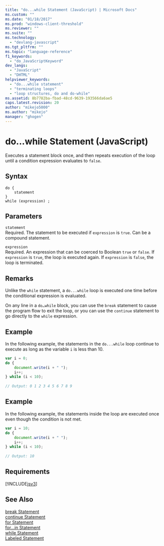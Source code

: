 ```yaml
---
title: "do...while Statement (JavaScript) | Microsoft Docs"
ms.custom: ""
ms.date: "01/18/2017"
ms.prod: "windows-client-threshold"
ms.reviewer: ""
ms.suite: ""
ms.technology: 
  - "devlang-javascript"
ms.tgt_pltfrm: ""
ms.topic: "language-reference"
f1_keywords: 
  - "do_JavaScriptKeyword"
dev_langs: 
  - "JavaScript"
  - "DHTML"
helpviewer_keywords: 
  - "do...while statement"
  - "terminating loops"
  - "loop structures, do and do-while"
ms.assetid: 8b7782ba-fbad-48cd-9639-193566da6ae5
caps.latest.revision: 20
author: "mikejo5000"
ms.author: "mikejo"
manager: "ghogen"
---
```

# do...while Statement (JavaScript)
Executes a statement block once, and then repeats execution of the loop until a condition expression evaluates to `false`.  
  
## Syntax  
  
```  
do {  
    statement  
}  
while (expression) ;   
```  
  
## Parameters  
 `statement`  
 Required. The statement to be executed if `expression` is `true`. Can be a compound statement.  
  
 `expression`  
 Required. An expression that can be coerced to Boolean `true` or `false`. If `expression` is `true`, the loop is executed again. If `expression` is `false`, the loop is terminated.  
  
## Remarks  
 Unlike the `while` statement, a `do...while` loop is executed one time before the conditional expression is evaluated.  
  
 On any line in a `do…while` block, you can use the `break` statement to cause the program flow to exit the loop, or you can use the `continue` statement to go directly to the `while` expression.  
  
## Example  
 In the following example, the statements in the `do...while` loop continue to execute as long as the variable `i` is less than 10.  
  
```javascript  
var i = 0;  
do {  
    document.write(i + " ");  
    i++;  
} while (i < 10);  
  
// Output: 0 1 2 3 4 5 6 7 8 9   
```  
  
## Example  
 In the following example, the statements inside the loop are executed once even though the condition is not met.  
  
```javascript  
var i = 10;  
do {  
    document.write(i + " ");  
    i++;  
} while (i < 10);  
  
// Output: 10  
```  
  
## Requirements  
 [!INCLUDE[jsv3](../../javascript/reference/includes/jsv3-md.md)]  
  
## See Also  
 [break Statement](../../javascript/reference/break-statement-javascript.md)   
 [continue Statement](../../javascript/reference/continue-statement-javascript.md)   
 [for Statement](../../javascript/reference/for-statement-javascript.md)   
 [for...in Statement](../../javascript/reference/for-dot-dot-dot-in-statement-javascript.md)   
 [while Statement](../../javascript/reference/while-statement-javascript.md)   
 [Labeled Statement](../../javascript/reference/labeled-statement-javascript.md)